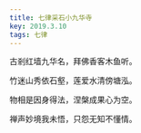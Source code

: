 ```yaml
---
title: 七律采石小九华寺
key: 2019.3.10
tags: 七律
---
```


古剎红墙九华名，拜佛香客木鱼听。

竹迷山秀依石壑，莲爱水清傍塘泓。

物相是因身得法，涅槃成果心为空。

禅声妙境我未悟，只怨无知不懂情。

</br>

